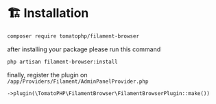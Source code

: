 # 🏗️ Installation

```bash
composer require tomatophp/filament-browser
```

after installing your package please run this command

```bash
php artisan filament-browser:install
```

finally, register the plugin on `/app/Providers/Filament/AdminPanelProvider.php`

```php
->plugin(\TomatoPHP\FilamentBrowser\FilamentBrowserPlugin::make())
```
